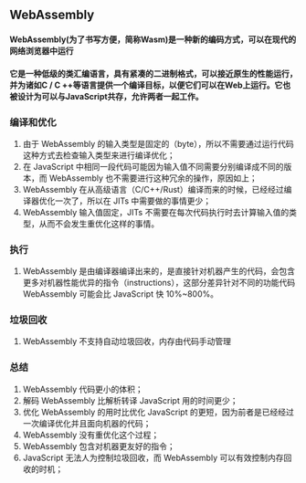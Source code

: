 ## WebAssembly
#### WebAssembly(为了书写方便，简称Wasm)是一种新的编码方式，可以在现代的网络浏览器中运行 
#### 它是一种低级的类汇编语言，具有紧凑的二进制格式，可以接近原生的性能运行，并为诸如C / C ++等语言提供一个编译目标，以便它们可以在Web上运行。它也被设计为可以与JavaScript共存，允许两者一起工作。

### 编译和优化
1. 由于 WebAssembly 的输入类型是固定的（byte），所以不需要通过运行代码这种方式去检查输入类型来进行编译优化；
2. 在 JavaScript 中相同一段代码可能因为输入值不同需要分别编译成不同的版本，而 WebAssembly 也不需要进行这种冗余的操作，原因如上；
3. WebAssembly 在从高级语言（C/C++/Rust）编译而来的时候，已经经过编译器优化一次了，所以在 JITs 中需要做的事情更少；
4. WebAssembly 输入值固定，JITs 不需要在每次代码执行时去计算输入值的类型，从而不会发生重优化这样的事情。

### 执行
1. WebAssembly 是由编译器编译出来的，是直接针对机器产生的代码，会包含更多对机器性能优异的指令（instructions），这部分差异针对不同的功能代码 WebAssembly 可能会比 JavaScript 快 10%~800%。

### 垃圾回收
1. WebAssembly 不支持自动垃圾回收，内存由代码手动管理

### 总结
1. WebAssembly 代码更小的体积；
2. 解码 WebAssembly 比解析转译 JavaScript 用的时间更少；
3. 优化 WebAssembly 的用时比优化 JavaScript 的更短，因为前者是已经经过一次编译优化并且面向机器的代码；
4. WebAssembly 没有重优化这个过程；
5. WebAssembly 包含对机器更友好的指令；
6. JavaScript 无法人为控制垃圾回收，而 WebAssembly 可以有效控制内存回收的时机；
